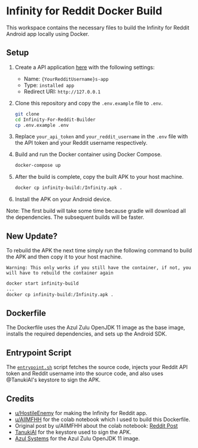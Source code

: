 # Infinity for Reddit Docker Build

This workspace contains the necessary files to build the Infinity for Reddit Android app locally using Docker.

## Setup

<!-- 1. Copy [`.env.example`](command:_github.copilot.openRelativePath?%5B%22.env.example%22%5D ".env.example") to [`.env`](command:_github.copilot.openRelativePath?%5B%22.env%22%5D ".env") and replace `your_api_token` and `your_reddit_username` with your Reddit API token and Reddit username respectively.

    ```bash
    cp .env.example .env
    ```

2. Build and run the Docker container using Docker Compose.

    ```bash
    docker-compose up
    ``` -->

1. Create a API application [here](https://www.reddit.com/prefs/apps) with the following settings:
    - Name: `{YourRedditUsername}s-app`
    - Type: `installed app`
    - Redirect URI: `http://127.0.0.1`

2. Clone this repository and copy the `.env.example` file to `.env`.

    ```bash
    git clone
    cd Infinity-For-Reddit-Builder
    cp .env.example .env
    ```

3. Replace `your_api_token` and `your_reddit_username` in the `.env` file with the API token and your Reddit username respectively.

4. Build and run the Docker container using Docker Compose.

    ```bash
    docker-compose up
    ```

5. After the build is complete, copy the built APK to your host machine.

    ```bash
    docker cp infinity-build:/Infinity.apk .
    ```

6. Install the APK on your Android device.

Note: The first build will take some time because gradle will download all the dependencies. The subsequent builds will be faster.

## New Update?

To rebuild the APK the next time simply run the following command to build the APK and then copy it to your host machine.

`Warning: This only works if you still have the container, if not, you will have to rebuild the container again`

```bash
docker start infinity-build
...
docker cp infinity-build:/Infinity.apk .
```

## Dockerfile

The Dockerfile uses the Azul Zulu OpenJDK 11 image as the base image, installs the required dependencies, and sets up the Android SDK.

## Entrypoint Script

The [`entrypoint.sh`](command:_github.copilot.openRelativePath?%5B%22entrypoint.sh%22%5D "entrypoint.sh") script fetches the source code, injects your Reddit API token and Reddit username into the source code, and also uses @TanukiAI's keystore to sign the APK.

## Credits

- [u/HostileEnemy](https://github.com/Docile-Alligator) for making the Infinity for Reddit app.
- [u/AllMFHH](https://www.reddit.com/user/AllMFHH/) for the colab notebook which I used to build this Dockerfile.
- Original post by u/AllMFHH about the colab notebook: [Reddit Post](https://www.reddit.com/r/Infinity_For_Reddit/comments/14c2v5x/)
- [TanukiAI](https://github.com/TanukiAI) for the keystore used to sign the APK.
- [Azul Systems](https://www.azul.com/) for the Azul Zulu OpenJDK 11 image.